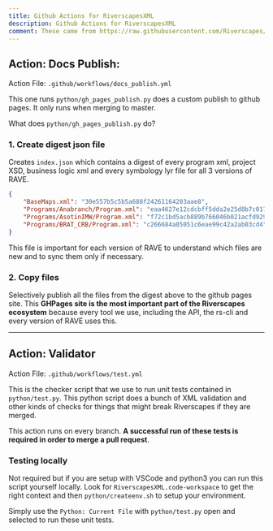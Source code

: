 ```yaml
---
title: Github Actions for RiverscapesXML
description: Github Actions for RiverscapesXML
comment: These came from https://raw.githubusercontent.com/Riverscapes/RiverscapesXML/master/docs/GHActions.md
---
```


## Action: Docs Publish: 

Action File: `.github/workflows/docs_publish.yml`

This one runs `python/gh_pages_publish.py` does a custom publish to github pages. It only runs when merging to master.

What does `python/gh_pages_publish.py` do?

### 1. Create digest json file

Creates `index.json` which contains a digest of every program xml, project XSD, business logic xml and every symbology lyr file for all 3 versions of RAVE. 

```json
{
    "BaseMaps.xml": "30e557b5c5b5a688f24261164203aae8",
    "Programs/Anabranch/Program.xml": "eaa4627e12cdcbff5dda2e25d8b7c017",
    "Programs/AsotinIMW/Program.xml": "f72c1bd5acb889b766046b021acfd929",
    "Programs/BRAT_CRB/Program.xml": "c266684a05051c6eae99c42a2ab03cd4",
}
```

This file is important for each version of RAVE to understand which files are new and to sync them only if necessary.

### 2. Copy files

Selectively publish all the files from the digest above to the github pages site. This **GHPages site is the most important part of the Riverscapes ecosystem** because every tool we use, including the API, the rs-cli and every version of RAVE uses this.

-----------------------------------

## Action: Validator 

Action File: `.github/workflows/test.yml`

This is the checker script that we use to run unit tests contained in `python/test.py`. This python script does a bunch of XML validation and other kinds of checks for things that might break Riverscapes if they are merged. 

This action runs on every branch. **A successful run of these tests is required in order to merge a pull request**.

### Testing locally

Not required but if you are setup with VSCode and python3 you can run this script yourself locally. Look for `RiverscapesXML.code-workspace` to get the right context and then `python/createenv.sh` to setup your environment.

Simply use the `Python: Current File` with `python/test.py` open and selected to run these unit tests.